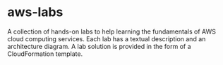# aws-labs
A collection of hands-on labs to help learning the fundamentals of AWS cloud computing services. Each lab has a textual description and an architecture diagram. A lab solution is provided in the form of a CloudFormation template. 
